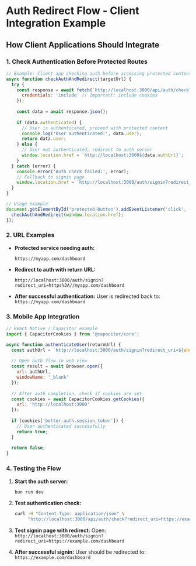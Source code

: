 # Auth Redirect Flow - Client Integration Example

## How Client Applications Should Integrate

### 1. Check Authentication Before Protected Routes

```javascript
// Example: Client app checking auth before accessing protected content
async function checkAuthAndRedirect(targetUrl) {
  try {
    const response = await fetch(`http://localhost:3000/api/auth/check?redirect_uri=${encodeURIComponent(targetUrl)}`, {
      credentials: 'include' // Important: include cookies
    });
    
    const data = await response.json();
    
    if (data.authenticated) {
      // User is authenticated, proceed with protected content
      console.log('User authenticated:', data.user);
      return data.user;
    } else {
      // User not authenticated, redirect to auth server
      window.location.href = `http://localhost:3000${data.authUrl}`;
    }
  } catch (error) {
    console.error('Auth check failed:', error);
    // Fallback to signin page
    window.location.href = `http://localhost:3000/auth/signin?redirect_uri=${encodeURIComponent(targetUrl)}`;
  }
}

// Usage example
document.getElementById('protected-button').addEventListener('click', () => {
  checkAuthAndRedirect(window.location.href);
});
```

### 2. URL Examples

- **Protected service needing auth:**
  ```
  https://myapp.com/dashboard
  ```

- **Redirect to auth with return URL:**
  ```
  http://localhost:3000/auth/signin?redirect_uri=https%3A//myapp.com/dashboard
  ```

- **After successful authentication:**
  User is redirected back to: `https://myapp.com/dashboard`

### 3. Mobile App Integration

```javascript
// React Native / Capacitor example
import { CapacitorCookies } from '@capacitor/core';

async function authenticateUser(returnUrl) {
  const authUrl = `http://localhost:3000/auth/signin?redirect_uri=${encodeURIComponent(returnUrl)}`;
  
  // Open auth flow in web view
  const result = await Browser.open({
    url: authUrl,
    windowName: '_blank'
  });
  
  // After auth completion, check if cookies are set
  const cookies = await CapacitorCookies.getCookies({
    url: 'http://localhost:3000'
  });
  
  if (cookies['better-auth.session_token']) {
    // User authenticated successfully
    return true;
  }
  
  return false;
}
```

### 4. Testing the Flow

1. **Start the auth server:**
   ```bash
   bun run dev
   ```

2. **Test authentication check:**
   ```bash
   curl -H "Content-Type: application/json" \
        "http://localhost:3000/api/auth/check?redirect_uri=https://example.com/dashboard"
   ```

3. **Test signin page with redirect:**
   Open: `http://localhost:3000/auth/signin?redirect_uri=https://example.com/dashboard`

4. **After successful signin:**
   User should be redirected to: `https://example.com/dashboard`